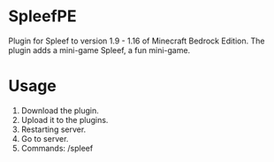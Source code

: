 # SpleefPE
Plugin for Spleef to version 1.9 - 1.16 of Minecraft Bedrock Edition. The plugin adds a mini-game Spleef, a fun mini-game.

# Usage
1) Download the plugin.
2) Upload it to the plugins.
3) Restarting server.
4) Go to server.
5) Commands: /spleef
